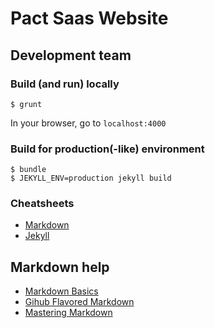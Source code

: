 # Pact Saas Website

## Development team

### Build (and run) locally

```
$ grunt
```
In your browser, go to `localhost:4000`

### Build for production(-like) environment

```
$ bundle
$ JEKYLL_ENV=production jekyll build
```

### Cheatsheets

- [Markdown](http://kramdown.gettalong.org/quickref.html)
- [Jekyll](https://gist.github.com/smutnyleszek/9803727)

## Markdown help

- [Markdown Basics](https://help.github.com/articles/markdown-basics/)
- [Gihub Flavored Markdown](https://help.github.com/articles/github-flavored-markdown/)
- [Mastering Markdown](https://guides.github.com/features/mastering-markdown/)
